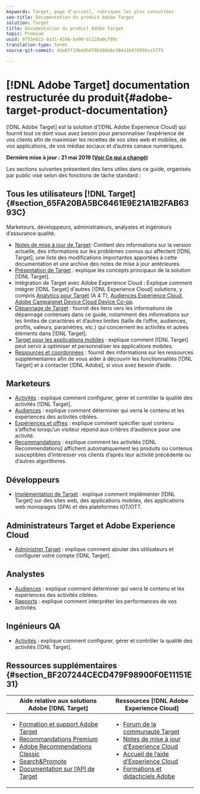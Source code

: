 ```yaml
---
keywords: Target, page d’accueil, rubriques les plus consultées
seo-title: Documentation du produit Adobe Target
solution: Target
title: Documentation du produit Adobe Target
topic: Premium
uuid: 8755e622-8a31-4106-ba90-b1128a0cf89c
translation-type: tm+mt
source-git-commit: dda07f19bddb870b20dabc484a1b97d55bcc5775

---
```



# [!DNL Adobe Target] documentation restructurée du produit{#adobe-target-product-documentation}

[!DNL Adobe Target] est la solution d’[!DNL Adobe Experience Cloud] qui fournit tout ce dont vous avez besoin pour personnaliser l’expérience de vos clients afin de maximiser les recettes de vos sites web et mobiles, de vos applications, de vos médias sociaux et d’autres canaux numériques.

**Dernière mise à jour : 21 mai 2019 ([Voir Ce qui a changé](r-release-notes/doc-change.md))**

Les sections suivantes présentent des liens utiles dans ce guide, organisés par public visé selon des fonctions de tâche standard :

## Tous les utilisateurs [!DNL Target] {#section_65FA20BA5BC6461E9E21A1B2FAB6393C}

Marketeurs, développeurs, administrateurs, analystes et ingénieurs d’assurance qualité.

- [Notes de mise à jour de Target](r-release-notes/release-notes.md): Contient des informations sur la version actuelle, des informations sur les problèmes connus qui affectent [!DNL Target], une liste des modifications importantes apportées à cette documentation et une archive des notes de mise à jour antérieures.
- [Présentation de Target](c-intro/intro.md) : explique les concepts principaux de la solution [!DNL Target].
- Intégration de Target avec Adobe Experience Cloud : Explique comment intégrer [!DNL Target] d&#39;autres [!DNL Experience Cloud] solutions, y compris [Analytics pour Target](/help/c-integrating-target-with-mac/a4t/a4t.md) (A 4 T), [Audiences Experience Cloud](/help/c-integrating-target-with-mac/mmp.md), [Adobe Campaign](/help/c-integrating-target-with-mac/campaign-and-target.md)[et Device Cloud Device Co-op](/help/c-integrating-target-with-mac/experience-cloud-device-co-op.md).
- [Dépannage de Target](r-troubleshooting-target/troubleshooting-target.md) : fournit des liens vers les informations de dépannage contenues dans ce guide, notamment des informations sur les limites de caractères et d’autres limites (taille de l’offre, audiences, profils, valeurs, paramètres, etc.) qui concernent les activités et autres éléments dans [!DNL Target].
- [Target pour les applications mobiles](c-target-mobile-app/target-mobile-app.md) : explique comment [!DNL Target] peut servir à optimiser et personnaliser les applications mobiles.
- [Ressources et coordonnées](cmp-resources-and-contact-information.md) : fournit des informations sur les ressources supplémentaires afin de vous aider à découvrir les fonctionnalités [!DNL Target] et à contacter [!DNL Adobe], si vous avez besoin d’aide.

## Marketeurs

- [Activités](c-activities/activities.md) : explique comment configurer, gérer et contrôler la qualité des activités [!DNL Target].
- [Audiences](c-target/target.md) : explique comment déterminer qui verra le contenu et les expériences des activités ciblées.
- [Expériences et offres](c-experiences/experiences.md) : explique comment spécifier quel contenu s’affiche lorsqu’un visiteur répond aux critères d’audience pour une activité.
- [Recommandations](c-recommendations/recommendations.md) : explique comment les activités [!DNL Recommendations] affichent automatiquement les produits ou contenus susceptibles d’intéresser vos clients d’après leur activité précédente ou d’autres algorithmes.

## Développeurs

- [Implémentation de Target](c-implementing-target/implementing-target.md) : explique comment implémenter [!DNL Target] sur des sites web, des applications mobiles, des applications web monopages (SPA) et des plateformes iOT/OTT.

## Administrateurs Target et Adobe Experience Cloud

- [Administrer Target](administrating-target/administrating-target.md) : explique comment ajouter des utilisateurs et configurer votre compte [!DNL Target].

## Analystes

- [Audiences](c-target/target.md) : explique comment déterminer qui verra le contenu et les expériences des activités ciblées.
- [Rapports](c-reports/reports.md) : explique comment interpréter les performances de vos activités.

## Ingénieurs QA

- [Activités](c-activities/activities.md) : explique comment configurer, gérer et contrôler la qualité des activités [!DNL Target].

## Ressources supplémentaires {#section_BF207244CECD479F98900F0E11151E31}

| Aide relative aux solutions Adobe [!DNL Target] | Ressources [!DNL Adobe Experience Cloud] |
|--- |--- |
| <ul><li>[Formation et support Adobe Target](https://helpx.adobe.com/support/target.html)</li><li>[Recommandations Premium](c-recommendations/recommendations.md)</li><li>[Adobe Recommendations Classic](assets/adobe-recommendations-classic.pdf)</li><li>[Search&amp;Promote](https://marketing.adobe.com/resources/help/en_US/snp/)</li><li>[Documentation sur l’API de Target](c-implementing-target/c-api-and-sdk-overview/api-and-sdk-overview.md)</li></ul> | <ul><li>[Forum de la communauté Target](https://forums.adobe.com/community/experience-cloud/marketing-cloud/target)</li><li>[Notes de mise à jour d’Experience Cloud](https://marketing.adobe.com/resources/help/en_US/whatsnew/)</li><li>[Accueil de l’aide d’Experience Cloud](https://marketing.adobe.com/resources/help/en_US/home/)</li><li>[Formations et didacticiels Adobe](https://helpx.adobe.com/learning.html?promoid=KAUDK)</li></ul> |
